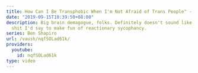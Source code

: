 ```yaml
---
title: How Can I Be Transphobic When I'm Not Afraid of Trans People" - Ben Shapir
date: "2019-09-15T10:39:50+08:00"
description: Big brain demagogue, folks. Definitely doesn't sound like the sort of
  shit I'd say to make fun of reactionary sycophancy.
series: Ben Shapiro
url: /vaush/nqfSOLad61k/
providers:
  youtube:
    id: nqfSOLad61k
type: video
---
```

